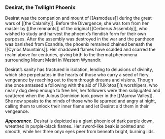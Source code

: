 ### Desirat, the Twilight Phoenix

Desirat was the companion and mount of [[Asmodeus]] during the great wars of [[the Calamity]]. Before the Divergence, she was torn from her master by [[the remnants]] of the original [[Cerberus Assembly]], who wished to study and harvest the phoenix’s fiendish form for their own purposes. After the assembly was destroyed in the war and the pantheon was banished from Exandria, the phoenix remained chained beneath the [[Cyrios Mountains]]. Her shadowed flames have scalded and scarred the realm above for centuries, giving birth to the thermal phenomena surrounding Mount Metiri in Western Wynandir.

Desirat’s sanity has fractured in isolation, lending to delusions of divinity, which she perpetuates in the hearts of those who carry a seed of fiery vengeance by reaching out to them through dreams and visions. Though she once amassed a following with the aid of [[Uk’otoa]]’s worshipers, who nearly dug deep enough to free her, her followers were then subjugated and scattered when the Julous Dominion took power in the [[Marrow Valley]]. She now speaks to the minds of those who lie spurned and angry at night, calling them to unlock their inner flame and let Desirat aid them in their vengeance.

**_Appearance._** Desirat is depicted as a giant phoenix of dark purple down, wreathed in purple-black flames. Her sword-like beak is pointed and smooth, while her three onyx eyes peer from beneath bright, burning lids.